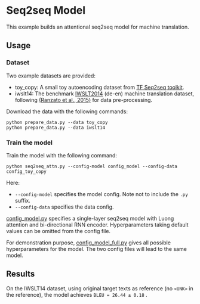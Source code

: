 # Seq2seq Model #

This example builds an attentional seq2seq model for machine translation.

## Usage ##

### Dataset ###

Two example datasets are provided:

  * toy_copy: A small toy autoencoding dataset from [TF Seq2seq toolkit](https://github.com/google/seq2seq/tree/2500c26add91b079ca00cf1f091db5a99ddab9ae).
  * iwslt14: The benchmark [IWSLT2014](https://sites.google.com/site/iwsltevaluation2014/home) (de-en) machine translation dataset, following [(Ranzato et al., 2015)](https://arxiv.org/pdf/1511.06732.pdf) for data pre-processing.

Download the data with the following commands:

```
python prepare_data.py --data toy_copy
python prepare_data.py --data iwslt14
```

### Train the model ###

Train the model with the following command:

```
python seq2seq_attn.py --config-model config_model --config-data config_toy_copy
```

Here:

  * `--config-model` specifies the model config. Note not to include the `.py` suffix.
  * `--config-data` specifies the data config.

[config_model.py](./config_model.py) specifies a single-layer seq2seq model with Luong attention and bi-directional RNN encoder. Hyperparameters taking default values can be omitted from the config file. 

For demonstration purpose, [config_model_full.py](./config_model_full.py) gives all possible hyperparameters for the model. The two config files will lead to the same model.

## Results ##

On the IWSLT14 dataset, using original target texts as reference (no  `<UNK>`  in the reference), the model achieves `BLEU = 26.44 ± 0.18` .

